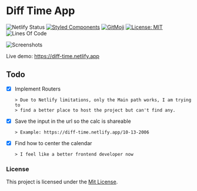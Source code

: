 # Diff Time App

![Netlify Status](https://api.netlify.com/api/v1/badges/4ca379d0-45e1-4afb-b4e4-81df3db806de/deploy-status)
[![Styled Components](https://img.shields.io/badge/style-%F0%9F%92%85%20styled--components-orange.svg?colorB=daa357&colorA=db748e)](https://github.com/styled-components/styled-components)
[![GitMoji](https://img.shields.io/badge/Gitmoji-%F0%9F%8E%A8%20-FFDD67.svg)](https://gitmoji.dev)
[![License: MIT](https://img.shields.io/badge/License-MIT-blue.svg)](https://opensource.org/licenses/MIT)
![Lines Of Code](https://img.shields.io/tokei/lines/github.com/UltiRequiem/diff-time?color=blue&label=Total%20Lines)

![Screenshots](https://i.imgur.com/UJaMKCT.png)

Live demo: https://diff-time.netlify.app

## Todo

- [x] Implement Routers

      > Due to Netlify limitations, only the Main path works, I am trying to
      > find a better place to host the project but can't find any.

- [x] Save the input in the url so the calc is shareable

      > Example: https://diff-time.netlify.app/10-13-2006

- [x] Find how to center the calendar

      > I feel like a better frontend developer now

### License

This project is licensed under the [Mit License](./LICENSE.md).
